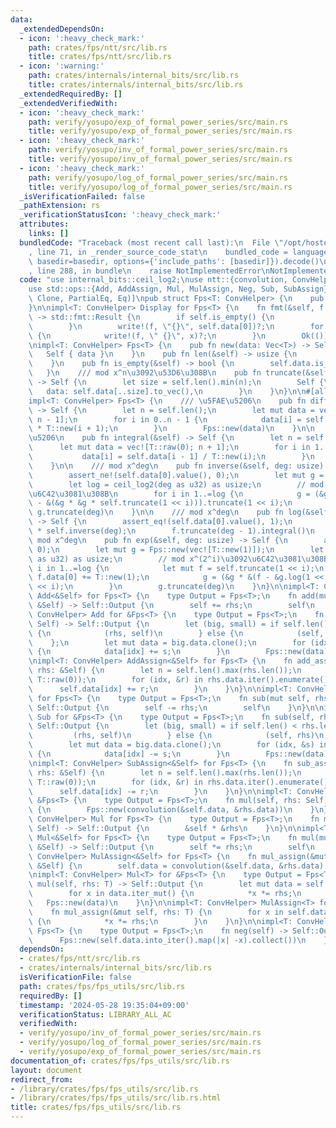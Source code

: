 ```yaml
---
data:
  _extendedDependsOn:
  - icon: ':heavy_check_mark:'
    path: crates/fps/ntt/src/lib.rs
    title: crates/fps/ntt/src/lib.rs
  - icon: ':warning:'
    path: crates/internals/internal_bits/src/lib.rs
    title: crates/internals/internal_bits/src/lib.rs
  _extendedRequiredBy: []
  _extendedVerifiedWith:
  - icon: ':heavy_check_mark:'
    path: verify/yosupo/exp_of_formal_power_series/src/main.rs
    title: verify/yosupo/exp_of_formal_power_series/src/main.rs
  - icon: ':heavy_check_mark:'
    path: verify/yosupo/inv_of_formal_power_series/src/main.rs
    title: verify/yosupo/inv_of_formal_power_series/src/main.rs
  - icon: ':heavy_check_mark:'
    path: verify/yosupo/log_of_formal_power_series/src/main.rs
    title: verify/yosupo/log_of_formal_power_series/src/main.rs
  _isVerificationFailed: false
  _pathExtension: rs
  _verificationStatusIcon: ':heavy_check_mark:'
  attributes:
    links: []
  bundledCode: "Traceback (most recent call last):\n  File \"/opt/hostedtoolcache/Python/3.10.14/x64/lib/python3.10/site-packages/onlinejudge_verify/documentation/build.py\"\
    , line 71, in _render_source_code_stat\n    bundled_code = language.bundle(stat.path,\
    \ basedir=basedir, options={'include_paths': [basedir]}).decode()\n  File \"/opt/hostedtoolcache/Python/3.10.14/x64/lib/python3.10/site-packages/onlinejudge_verify/languages/rust.py\"\
    , line 288, in bundle\n    raise NotImplementedError\nNotImplementedError\n"
  code: "use internal_bits::ceil_log2;\nuse ntt::{convolution, ConvHelper};\nuse std::fmt::Display;\n\
    use std::ops::{Add, AddAssign, Mul, MulAssign, Neg, Sub, SubAssign};\n\n#[derive(Debug,\
    \ Clone, PartialEq, Eq)]\npub struct Fps<T: ConvHelper> {\n    pub data: Vec<T>,\n\
    }\n\nimpl<T: ConvHelper> Display for Fps<T> {\n    fn fmt(&self, f: &mut std::fmt::Formatter<'_>)\
    \ -> std::fmt::Result {\n        if self.is_empty() {\n            return Ok(());\n\
    \        }\n        write!(f, \"{}\", self.data[0])?;\n        for x in self.data.iter().skip(1)\
    \ {\n            write!(f, \" {}\", x)?;\n        }\n        Ok(())\n    }\n}\n\
    \nimpl<T: ConvHelper> Fps<T> {\n    pub fn new(data: Vec<T>) -> Self {\n     \
    \   Self { data }\n    }\n    pub fn len(&self) -> usize {\n        self.data.len()\n\
    \    }\n    pub fn is_empty(&self) -> bool {\n        self.data.is_empty()\n \
    \   }\n    /// mod x^n\u3092\u53D6\u308B\n    pub fn truncate(&self, n: usize)\
    \ -> Self {\n        let size = self.len().min(n);\n        Self {\n         \
    \   data: self.data[..size].to_vec(),\n        }\n    }\n}\n\n#[allow(clippy::needless_range_loop)]\n\
    impl<T: ConvHelper> Fps<T> {\n    /// \u5FAE\u5206\n    pub fn differential(&self)\
    \ -> Self {\n        let n = self.len();\n        let mut data = vec![T::raw(0);\
    \ n - 1];\n        for i in 0..n - 1 {\n            data[i] = self.data[i + 1]\
    \ * T::new(i + 1);\n        }\n        Fps::new(data)\n    }\n\n    /// \u7A4D\
    \u5206\n    pub fn integral(&self) -> Self {\n        let n = self.len();\n  \
    \      let mut data = vec![T::raw(0); n + 1];\n        for i in 1..n + 1 {\n \
    \           data[i] = self.data[i - 1] / T::new(i);\n        }\n        Fps::new(data)\n\
    \    }\n\n    /// mod x^deg\n    pub fn inverse(&self, deg: usize) -> Self {\n\
    \        assert_ne!(self.data[0].value(), 0);\n        let mut g = Fps::new(vec![self.data[0].inv()]);\n\
    \        let log = ceil_log2(deg as u32) as usize;\n        // mod x^(2^i)\u3092\
    \u6C42\u3081\u308B\n        for i in 1..=log {\n            g = (&g * T::new(2)\
    \ - &(&g * &g * self.truncate(1 << i))).truncate(1 << i);\n        }\n       \
    \ g.truncate(deg)\n    }\n\n    /// mod x^deg\n    pub fn log(&self, deg: usize)\
    \ -> Self {\n        assert_eq!(self.data[0].value(), 1);\n        let f = self.differential()\
    \ * self.inverse(deg);\n        f.truncate(deg - 1).integral()\n    }\n\n    ///\
    \ mod x^deg\n    pub fn exp(&self, deg: usize) -> Self {\n        assert_eq!(self.data[0].value(),\
    \ 0);\n        let mut g = Fps::new(vec![T::new(1)]);\n        let log = ceil_log2(deg\
    \ as u32) as usize;\n        // mod x^(2^i)\u3092\u6C42\u3081\u308B\n        for\
    \ i in 1..=log {\n            let mut f = self.truncate(1 << i);\n           \
    \ f.data[0] += T::new(1);\n            g = (&g * &(f - &g.log(1 << i))).truncate(1\
    \ << i);\n        }\n        g.truncate(deg)\n    }\n}\n\nimpl<T: ConvHelper>\
    \ Add<&Self> for Fps<T> {\n    type Output = Fps<T>;\n    fn add(mut self, rhs:\
    \ &Self) -> Self::Output {\n        self += rhs;\n        self\n    }\n}\n\nimpl<T:\
    \ ConvHelper> Add for &Fps<T> {\n    type Output = Fps<T>;\n    fn add(self, rhs:\
    \ Self) -> Self::Output {\n        let (big, small) = if self.len() < rhs.len()\
    \ {\n            (rhs, self)\n        } else {\n            (self, rhs)\n    \
    \    };\n        let mut data = big.data.clone();\n        for (idx, &s) in small.data.iter().enumerate()\
    \ {\n            data[idx] += s;\n        }\n        Fps::new(data)\n    }\n}\n\
    \nimpl<T: ConvHelper> AddAssign<&Self> for Fps<T> {\n    fn add_assign(&mut self,\
    \ rhs: &Self) {\n        let n = self.len().max(rhs.len());\n        self.data.resize(n,\
    \ T::raw(0));\n        for (idx, &r) in rhs.data.iter().enumerate() {\n      \
    \      self.data[idx] += r;\n        }\n    }\n}\n\nimpl<T: ConvHelper> Sub<&Self>\
    \ for Fps<T> {\n    type Output = Fps<T>;\n    fn sub(mut self, rhs: &Self) ->\
    \ Self::Output {\n        self -= rhs;\n        self\n    }\n}\n\nimpl<T: ConvHelper>\
    \ Sub for &Fps<T> {\n    type Output = Fps<T>;\n    fn sub(self, rhs: Self) ->\
    \ Self::Output {\n        let (big, small) = if self.len() < rhs.len() {\n   \
    \         (rhs, self)\n        } else {\n            (self, rhs)\n        };\n\
    \        let mut data = big.data.clone();\n        for (idx, &s) in small.data.iter().enumerate()\
    \ {\n            data[idx] -= s;\n        }\n        Fps::new(data)\n    }\n}\n\
    \nimpl<T: ConvHelper> SubAssign<&Self> for Fps<T> {\n    fn sub_assign(&mut self,\
    \ rhs: &Self) {\n        let n = self.len().max(rhs.len());\n        self.data.resize(n,\
    \ T::raw(0));\n        for (idx, &r) in rhs.data.iter().enumerate() {\n      \
    \      self.data[idx] -= r;\n        }\n    }\n}\n\nimpl<T: ConvHelper> Mul for\
    \ &Fps<T> {\n    type Output = Fps<T>;\n    fn mul(self, rhs: Self) -> Self::Output\
    \ {\n        Fps::new(convolution(&self.data, &rhs.data))\n    }\n}\n\nimpl<T:\
    \ ConvHelper> Mul for Fps<T> {\n    type Output = Fps<T>;\n    fn mul(self, rhs:\
    \ Self) -> Self::Output {\n        &self * &rhs\n    }\n}\n\nimpl<T: ConvHelper>\
    \ Mul<&Self> for Fps<T> {\n    type Output = Fps<T>;\n    fn mul(mut self, rhs:\
    \ &Self) -> Self::Output {\n        self *= rhs;\n        self\n    }\n}\n\nimpl<T:\
    \ ConvHelper> MulAssign<&Self> for Fps<T> {\n    fn mul_assign(&mut self, rhs:\
    \ &Self) {\n        self.data = convolution(&self.data, &rhs.data);\n    }\n}\n\
    \nimpl<T: ConvHelper> Mul<T> for &Fps<T> {\n    type Output = Fps<T>;\n    fn\
    \ mul(self, rhs: T) -> Self::Output {\n        let mut data = self.data.clone();\n\
    \        for x in data.iter_mut() {\n            *x *= rhs;\n        }\n     \
    \   Fps::new(data)\n    }\n}\n\nimpl<T: ConvHelper> MulAssign<T> for Fps<T> {\n\
    \    fn mul_assign(&mut self, rhs: T) {\n        for x in self.data.iter_mut()\
    \ {\n            *x *= rhs;\n        }\n    }\n}\n\nimpl<T: ConvHelper> Neg for\
    \ Fps<T> {\n    type Output = Fps<T>;\n    fn neg(self) -> Self::Output {\n  \
    \      Fps::new(self.data.into_iter().map(|x| -x).collect())\n    }\n}\n"
  dependsOn:
  - crates/fps/ntt/src/lib.rs
  - crates/internals/internal_bits/src/lib.rs
  isVerificationFile: false
  path: crates/fps/fps_utils/src/lib.rs
  requiredBy: []
  timestamp: '2024-05-28 19:35:04+09:00'
  verificationStatus: LIBRARY_ALL_AC
  verifiedWith:
  - verify/yosupo/inv_of_formal_power_series/src/main.rs
  - verify/yosupo/log_of_formal_power_series/src/main.rs
  - verify/yosupo/exp_of_formal_power_series/src/main.rs
documentation_of: crates/fps/fps_utils/src/lib.rs
layout: document
redirect_from:
- /library/crates/fps/fps_utils/src/lib.rs
- /library/crates/fps/fps_utils/src/lib.rs.html
title: crates/fps/fps_utils/src/lib.rs
---
```

